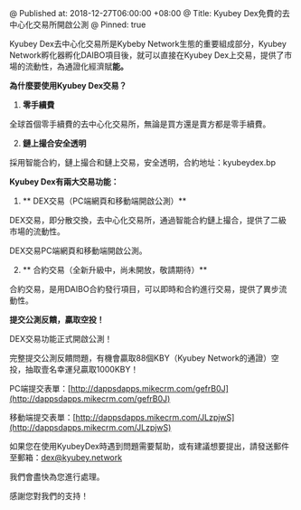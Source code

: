 @ Published at: 2018-12-27T06:00:00 +08:00
@ Title: Kyubey Dex免費的去中心化交易所開啟公測
@ Pinned: true


Kyubey Dex去中心化交易所是Kybeby Network生態的重要組成部分，Kyubey Network孵化器孵化DAIBO項目後，就可以直接在Kyubey Dex上交易，提供了市場的流動性，為通證化經濟賦**能。**

**為什麼要使用Kyubey Dex交易？**

1. **零手續費**

全球首個零手續費的去中心化交易所，無論是買方還是賣方都是零手續費。

2. **鏈上撮合安全透明**

採用智能合約，鏈上撮合和鏈上交易，安全透明，合約地址：kyubeydex.bp

**Kyubey Dex有兩大交易功能：**

1. ** DEX交易（PC端網頁和移動端開啟公測）**

DEX交易，即分散交換，去中心化交易所，通過智能合約鏈上撮合，提供了二級市場的流動性。

DEX交易PC端網頁和移動端開啟公測。

2. ** 合約交易（全新升級中，尚未開放，敬請期待）**

合約交易，是用DAIBO合約發行項目，可以即時和合約進行交易，提供了異步流動性。

**提交公測反饋，贏取空投！**

DEX交易功能正式開啟公測！

完整提交公測反饋問題，有機會贏取88個KBY（Kyubey Network的通證）空投，抽取壹名幸運兒贏取1000KBY！

PC端提交表單：[http://dappsdapps.mikecrm.com/gefrB0J](http://dappsdapps.mikecrm.com/gefrB0J)

移動端提交表單：[http://dappsdapps.mikecrm.com/JLzpjwS](http://dappsdapps.mikecrm.com/JLzpjwS)

如果您在使用KyubeyDex時遇到問題需要幫助，或有建議想要提出，請發送郵件至郵箱：dex@kyubey.network

我們會盡快為您進行處理。

感謝您對我們的支持！